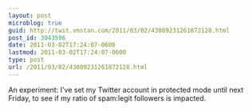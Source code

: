 ```yaml
---
layout: post
microblog: true
guid: http://twit.vmstan.com/2011/03/02/43089231261872128.html
post_id: 3043596
date: 2011-03-02T17:24:07-0600
lastmod: 2011-03-02T17:24:07-0600
type: post
url: /2011/03/02/43089231261872128.html
---
```

An experiment: I've set my Twitter account in protected mode until next Friday, to see if my ratio of spam:legit followers is impacted.
